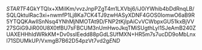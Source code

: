 $START$F4GkYTQlx+XMiIKm/vvzJnpPZgT4m1LXVbj6/iJ0iYWhib4bDdRnqLB/SQLQktulRac3xi+nwmfP1Lj8Ka7CK4TJ9zwHASyXDNF4GOS0IomwO6aB9R5YTQQKAwIlSnNsq4YNhMjNMOTAt9D/FNP2tKjlpAiCvVCWbpxGU51kxBjVV27SGiG9JiR00U8X0tfBU7sFBCUM3nUmHwoJkqTMiSUgthLyl1SJeAmB240ZUAXEHHhIdWRkKM+Dv0ssIEedd88pGdLSUfMXN+HR5m7s7ucDD9oMbLnxl71SDUMkUP/VxmgB7B62D54pzVt7vd2g$END$